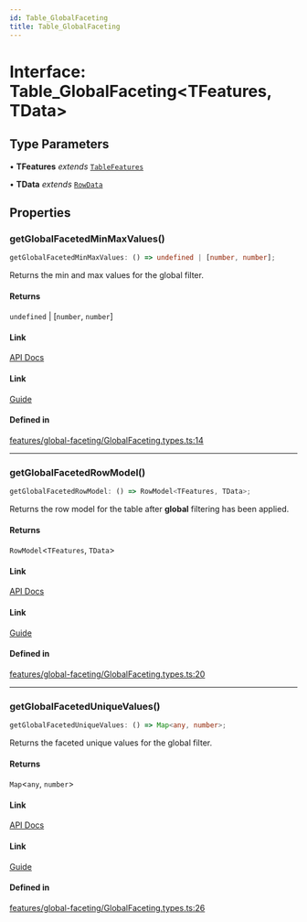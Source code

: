 ```yaml
---
id: Table_GlobalFaceting
title: Table_GlobalFaceting
---
```


# Interface: Table\_GlobalFaceting\<TFeatures, TData\>

## Type Parameters

• **TFeatures** *extends* [`TableFeatures`](tablefeatures.md)

• **TData** *extends* [`RowData`](../type-aliases/rowdata.md)

## Properties

### getGlobalFacetedMinMaxValues()

```ts
getGlobalFacetedMinMaxValues: () => undefined | [number, number];
```

Returns the min and max values for the global filter.

#### Returns

`undefined` \| [`number`, `number`]

#### Link

[API Docs](https://tanstack.com/table/v8/docs/api/features/global-faceting#getglobalfacetedminmaxvalues)

#### Link

[Guide](https://tanstack.com/table/v8/docs/guide/global-faceting)

#### Defined in

[features/global-faceting/GlobalFaceting.types.ts:14](https://github.com/TanStack/table/blob/b1e6b79157b0debc7222660572b06c8b857f4605/packages/table-core/src/features/global-faceting/GlobalFaceting.types.ts#L14)

***

### getGlobalFacetedRowModel()

```ts
getGlobalFacetedRowModel: () => RowModel<TFeatures, TData>;
```

Returns the row model for the table after **global** filtering has been applied.

#### Returns

`RowModel`\<`TFeatures`, `TData`\>

#### Link

[API Docs](https://tanstack.com/table/v8/docs/api/features/global-faceting#getglobalfacetedrowmodel)

#### Link

[Guide](https://tanstack.com/table/v8/docs/guide/global-faceting)

#### Defined in

[features/global-faceting/GlobalFaceting.types.ts:20](https://github.com/TanStack/table/blob/b1e6b79157b0debc7222660572b06c8b857f4605/packages/table-core/src/features/global-faceting/GlobalFaceting.types.ts#L20)

***

### getGlobalFacetedUniqueValues()

```ts
getGlobalFacetedUniqueValues: () => Map<any, number>;
```

Returns the faceted unique values for the global filter.

#### Returns

`Map`\<`any`, `number`\>

#### Link

[API Docs](https://tanstack.com/table/v8/docs/api/features/global-faceting#getglobalfaceteduniquevalues)

#### Link

[Guide](https://tanstack.com/table/v8/docs/guide/global-faceting)

#### Defined in

[features/global-faceting/GlobalFaceting.types.ts:26](https://github.com/TanStack/table/blob/b1e6b79157b0debc7222660572b06c8b857f4605/packages/table-core/src/features/global-faceting/GlobalFaceting.types.ts#L26)
